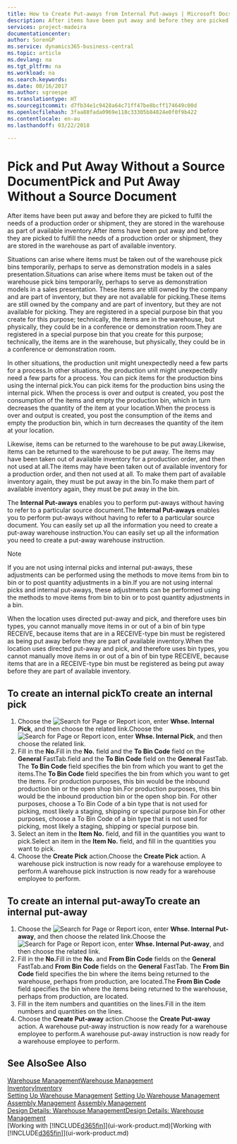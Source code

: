 ```yaml
---
title: How to Create Put-aways from Internal Put-aways | Microsoft Docs
description: After items have been put away and before they are picked to fulfil the needs of a production order or shipment, they are stored in the warehouse as part of available inventory.
services: project-madeira
documentationcenter: 
author: SorenGP
ms.service: dynamics365-business-central
ms.topic: article
ms.devlang: na
ms.tgt_pltfrm: na
ms.workload: na
ms.search.keywords: 
ms.date: 08/16/2017
ms.author: sgroespe
ms.translationtype: HT
ms.sourcegitcommit: d7fb34e1c9428a64c71ff47be8bcff174649c00d
ms.openlocfilehash: 3faa88fada0969e118c33305b84824e0f0f9b422
ms.contentlocale: en-au
ms.lasthandoff: 03/22/2018

---
```

# <a name="pick-and-put-away-without-a-source-document"></a><span data-ttu-id="7def4-103">Pick and Put Away Without a Source Document</span><span class="sxs-lookup"><span data-stu-id="7def4-103">Pick and Put Away Without a Source Document</span></span>
<span data-ttu-id="7def4-104">After items have been put away and before they are picked to fulfil the needs of a production order or shipment, they are stored in the warehouse as part of available inventory.</span><span class="sxs-lookup"><span data-stu-id="7def4-104">After items have been put away and before they are picked to fulfill the needs of a production order or shipment, they are stored in the warehouse as part of available inventory.</span></span>  

<span data-ttu-id="7def4-105">Situations can arise where items must be taken out of the warehouse pick bins temporarily, perhaps to serve as demonstration models in a sales presentation.</span><span class="sxs-lookup"><span data-stu-id="7def4-105">Situations can arise where items must be taken out of the warehouse pick bins temporarily, perhaps to serve as demonstration models in a sales presentation.</span></span> <span data-ttu-id="7def4-106">These items are still owned by the company and are part of inventory, but they are not available for picking.</span><span class="sxs-lookup"><span data-stu-id="7def4-106">These items are still owned by the company and are part of inventory, but they are not available for picking.</span></span> <span data-ttu-id="7def4-107">They are registered in a special purpose bin that you create for this purpose; technically, the items are in the warehouse, but physically, they could be in a conference or demonstration room.</span><span class="sxs-lookup"><span data-stu-id="7def4-107">They are registered in a special purpose bin that you create for this purpose; technically, the items are in the warehouse, but physically, they could be in a conference or demonstration room.</span></span>  

<span data-ttu-id="7def4-108">In other situations, the production unit might unexpectedly need a few parts for a process.</span><span class="sxs-lookup"><span data-stu-id="7def4-108">In other situations, the production unit might unexpectedly need a few parts for a process.</span></span> <span data-ttu-id="7def4-109">You can pick items for the production bins using the internal pick.</span><span class="sxs-lookup"><span data-stu-id="7def4-109">You can pick items for the production bins using the internal pick.</span></span> <span data-ttu-id="7def4-110">When the process is over and output is created, you post the consumption of the items and empty the production bin, which in turn decreases the quantity of the item at your location.</span><span class="sxs-lookup"><span data-stu-id="7def4-110">When the process is over and output is created, you post the consumption of the items and empty the production bin, which in turn decreases the quantity of the item at your location.</span></span>  

<span data-ttu-id="7def4-111">Likewise, items can be returned to the warehouse to be put away.</span><span class="sxs-lookup"><span data-stu-id="7def4-111">Likewise, items can be returned to the warehouse to be put away.</span></span> <span data-ttu-id="7def4-112">The items may have been taken out of available inventory for a production order, and then not used at all.</span><span class="sxs-lookup"><span data-stu-id="7def4-112">The items may have been taken out of available inventory for a production order, and then not used at all.</span></span> <span data-ttu-id="7def4-113">To make them part of available inventory again, they must be put away in the bin.</span><span class="sxs-lookup"><span data-stu-id="7def4-113">To make them part of available inventory again, they must be put away in the bin.</span></span>  

<span data-ttu-id="7def4-114">The **Internal Put-aways** enables you to perform put-aways without having to refer to a particular source document.</span><span class="sxs-lookup"><span data-stu-id="7def4-114">The **Internal Put-aways** enables you to perform put-aways without having to refer to a particular source document.</span></span> <span data-ttu-id="7def4-115">You can easily set up all the information you need to create a put-away warehouse instruction.</span><span class="sxs-lookup"><span data-stu-id="7def4-115">You can easily set up all the information you need to create a put-away warehouse instruction.</span></span>  

> [!NOTE]  
>  <span data-ttu-id="7def4-116">If you are not using internal picks and internal put-aways, these adjustments can be performed using the methods to move items from bin to bin or to post quantity adjustments in a bin.</span><span class="sxs-lookup"><span data-stu-id="7def4-116">If you are not using internal picks and internal put-aways, these adjustments can be performed using the methods to move items from bin to bin or to post quantity adjustments in a bin.</span></span>  
>   
>  <span data-ttu-id="7def4-117">When the location uses directed put-away and pick, and therefore uses bin types, you cannot manually move items in or out of a bin of bin type RECEIVE, because items that are in a RECEIVE-type bin must be registered as being put away before they are part of available inventory.</span><span class="sxs-lookup"><span data-stu-id="7def4-117">When the location uses directed put-away and pick, and therefore uses bin types, you cannot manually move items in or out of a bin of bin type RECEIVE, because items that are in a RECEIVE-type bin must be registered as being put away before they are part of available inventory.</span></span>  

## <a name="to-create-an-internal-pick"></a><span data-ttu-id="7def4-118">To create an internal pick</span><span class="sxs-lookup"><span data-stu-id="7def4-118">To create an internal pick</span></span>  
1.  <span data-ttu-id="7def4-119">Choose the ![Search for Page or Report](media/ui-search/search_small.png "Search for Page or Report icon") icon, enter **Whse. Internal Pick**, and then choose the related link.</span><span class="sxs-lookup"><span data-stu-id="7def4-119">Choose the ![Search for Page or Report](media/ui-search/search_small.png "Search for Page or Report icon") icon, enter **Whse. Internal Pick**, and then choose the related link.</span></span>  
2.  <span data-ttu-id="7def4-120">Fill in the **No.**</span><span class="sxs-lookup"><span data-stu-id="7def4-120">Fill in the **No.**</span></span> <span data-ttu-id="7def4-121">field and the **To Bin Code** field on the **General** FastTab.</span><span class="sxs-lookup"><span data-stu-id="7def4-121">field and the **To Bin Code** field on the **General** FastTab.</span></span> <span data-ttu-id="7def4-122">The **To Bin Code** field specifies the bin from which you want to get the items.</span><span class="sxs-lookup"><span data-stu-id="7def4-122">The **To Bin Code** field specifies the bin from which you want to get the items.</span></span> <span data-ttu-id="7def4-123">For production purposes, this bin would be the inbound production bin or the open shop bin.</span><span class="sxs-lookup"><span data-stu-id="7def4-123">For production purposes, this bin would be the inbound production bin or the open shop bin.</span></span> <span data-ttu-id="7def4-124">For other purposes, choose a To Bin Code of a bin type that is not used for picking, most likely a staging, shipping or special purpose bin.</span><span class="sxs-lookup"><span data-stu-id="7def4-124">For other purposes, choose a To Bin Code of a bin type that is not used for picking, most likely a staging, shipping or special purpose bin.</span></span>  
3.  <span data-ttu-id="7def4-125">Select an item in the **Item No.** field, and fill in the quantities you want to pick.</span><span class="sxs-lookup"><span data-stu-id="7def4-125">Select an item in the **Item No.** field, and fill in the quantities you want to pick.</span></span>  
4. <span data-ttu-id="7def4-126">Choose the **Create Pick** action.</span><span class="sxs-lookup"><span data-stu-id="7def4-126">Choose the **Create Pick** action.</span></span> <span data-ttu-id="7def4-127">A warehouse pick instruction is now ready for a warehouse employee to perform.</span><span class="sxs-lookup"><span data-stu-id="7def4-127">A warehouse pick instruction is now ready for a warehouse employee to perform.</span></span>  

## <a name="to-create-an-internal-put-away"></a><span data-ttu-id="7def4-128">To create an internal put-away</span><span class="sxs-lookup"><span data-stu-id="7def4-128">To create an internal put-away</span></span>  
1.  <span data-ttu-id="7def4-129">Choose the ![Search for Page or Report](media/ui-search/search_small.png "Search for Page or Report icon") icon, enter **Whse. Internal Put-away**, and then choose the related link.</span><span class="sxs-lookup"><span data-stu-id="7def4-129">Choose the ![Search for Page or Report](media/ui-search/search_small.png "Search for Page or Report icon") icon, enter **Whse. Internal Put-away**, and then choose the related link.</span></span>  
2.  <span data-ttu-id="7def4-130">Fill in the **No.**</span><span class="sxs-lookup"><span data-stu-id="7def4-130">Fill in the **No.**</span></span> <span data-ttu-id="7def4-131">and **From Bin Code** fields on the **General** FastTab.</span><span class="sxs-lookup"><span data-stu-id="7def4-131">and **From Bin Code** fields on the **General** FastTab.</span></span> <span data-ttu-id="7def4-132">The **From Bin Code** field specifies the bin where the items being returned to the warehouse, perhaps from production, are located.</span><span class="sxs-lookup"><span data-stu-id="7def4-132">The **From Bin Code** field specifies the bin where the items being returned to the warehouse, perhaps from production, are located.</span></span>  
3.  <span data-ttu-id="7def4-133">Fill in the item numbers and quantities on the lines.</span><span class="sxs-lookup"><span data-stu-id="7def4-133">Fill in the item numbers and quantities on the lines.</span></span>  
4.  <span data-ttu-id="7def4-134">Choose the **Create Put-away** action.</span><span class="sxs-lookup"><span data-stu-id="7def4-134">Choose the **Create Put-away** action.</span></span> <span data-ttu-id="7def4-135">A warehouse put-away instruction is now ready for a warehouse employee to perform.</span><span class="sxs-lookup"><span data-stu-id="7def4-135">A warehouse put-away instruction is now ready for a warehouse employee to perform.</span></span>  

## <a name="see-also"></a><span data-ttu-id="7def4-136">See Also</span><span class="sxs-lookup"><span data-stu-id="7def4-136">See Also</span></span>  
[<span data-ttu-id="7def4-137">Warehouse Management</span><span class="sxs-lookup"><span data-stu-id="7def4-137">Warehouse Management</span></span>](warehouse-manage-warehouse.md)  
[<span data-ttu-id="7def4-138">Inventory</span><span class="sxs-lookup"><span data-stu-id="7def4-138">Inventory</span></span>](inventory-manage-inventory.md)  
<span data-ttu-id="7def4-139">[Setting Up Warehouse Management](warehouse-setup-warehouse.md)   </span><span class="sxs-lookup"><span data-stu-id="7def4-139">[Setting Up Warehouse Management](warehouse-setup-warehouse.md)   </span></span>  
<span data-ttu-id="7def4-140">[Assembly Management](assembly-assemble-items.md)  </span><span class="sxs-lookup"><span data-stu-id="7def4-140">[Assembly Management](assembly-assemble-items.md)  </span></span>  
[<span data-ttu-id="7def4-141">Design Details: Warehouse Management</span><span class="sxs-lookup"><span data-stu-id="7def4-141">Design Details: Warehouse Management</span></span>](design-details-warehouse-management.md)  
<span data-ttu-id="7def4-142">[Working with [!INCLUDE[d365fin](includes/d365fin_md.md)]](ui-work-product.md)</span><span class="sxs-lookup"><span data-stu-id="7def4-142">[Working with [!INCLUDE[d365fin](includes/d365fin_md.md)]](ui-work-product.md)</span></span>


